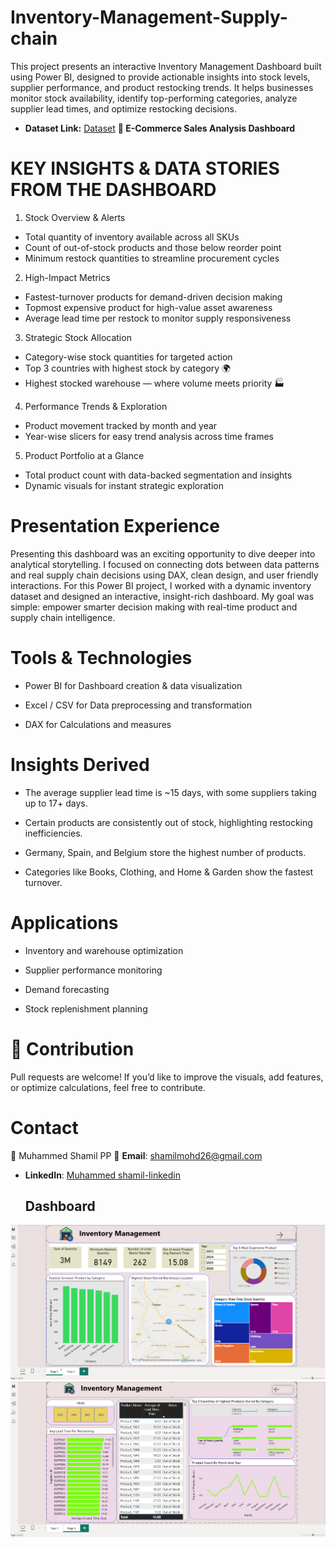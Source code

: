 # Inventory-Management-Supply-chain
This project presents an interactive Inventory Management Dashboard built using Power BI, designed to provide actionable insights into stock levels, supplier performance, and product restocking trends.
It helps businesses monitor stock availability, identify top-performing categories, analyze supplier lead times, and optimize restocking decisions.

- **Dataset Link:** [Dataset](https://github.com/shamilshamuh/Inventory-Management-Supply-chain/blob/main/Inventory%20Management_Analysis.xlsx)
**🛒 E-Commerce Sales Analysis Dashboard**

# KEY INSIGHTS & DATA STORIES FROM THE DASHBOARD
1. Stock Overview & Alerts
- Total quantity of inventory available across all SKUs
- Count of out-of-stock products and those below reorder point
- Minimum restock quantities to streamline procurement cycles
2. High-Impact Metrics
- Fastest-turnover products for demand-driven decision making
- Topmost expensive product for high-value asset awareness
- Average lead time per restock to monitor supply responsiveness
3. Strategic Stock Allocation
- Category-wise stock quantities for targeted action
- Top 3 countries with highest stock by category 🌍
- Highest stocked warehouse — where volume meets priority 🏭
4. Performance Trends & Exploration
- Product movement tracked by month and year
- Year-wise slicers for easy trend analysis across time frames
5. Product Portfolio at a Glance
- Total product count with data-backed segmentation and insights
- Dynamic visuals for instant strategic exploration
 # Presentation Experience
 Presenting this dashboard was an exciting opportunity to dive deeper into analytical storytelling. I focused on connecting dots between data patterns and real supply chain decisions using DAX, clean design, and user friendly interactions.
For this Power BI project, I worked with a dynamic inventory dataset and designed an interactive, insight-rich dashboard. My goal was simple: empower smarter decision making with real-time product and supply chain intelligence. 
# Tools & Technologies

- Power BI for Dashboard creation & data visualization

- Excel / CSV for Data preprocessing and transformation

- DAX for Calculations and measures
  
# Insights Derived

- The average supplier lead time is ~15 days, with some suppliers taking up to 17+ days.

- Certain products are consistently out of stock, highlighting restocking inefficiencies.

- Germany, Spain, and Belgium store the highest number of products.

- Categories like Books, Clothing, and Home & Garden show the fastest turnover.
# Applications

- Inventory and warehouse optimization

- Supplier performance monitoring

- Demand forecasting

- Stock replenishment planning
 # 🤝 Contribution

Pull requests are welcome! If you’d like to improve the visuals, add features, or optimize calculations, feel free to contribute.

# Contact

👤 Muhammed Shamil PP
📧 **Email**: [shamilmohd26@gmail.com](mailto:shamilmohd26@gmail.com)  

- **LinkedIn**: [Muhammed shamil-linkedin ](https://www.linkedin.com/in/muhammedshamilpp)

  ## Dashboard
![Page1](https://github.com/shamilshamuh/Inventory-Management-Supply-chain/blob/main/Inventory%20dashboard%201.png)
![Page2](https://github.com/shamilshamuh/Inventory-Management-Supply-chain/blob/main/Inventory%20dashboard%202.png)


